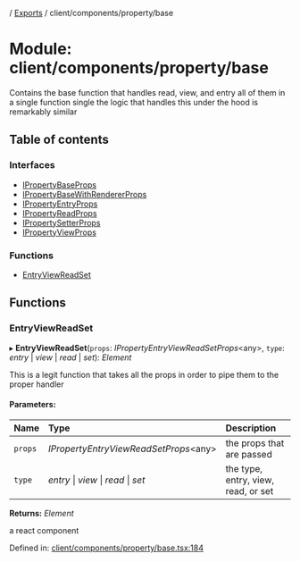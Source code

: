 [](../README.md) / [Exports](../modules.md) / client/components/property/base

# Module: client/components/property/base

Contains the base function that handles read, view, and entry all of them
in a single function single the logic that handles this under the hood is remarkably similar

## Table of contents

### Interfaces

- [IPropertyBaseProps](../interfaces/client_components_property_base.ipropertybaseprops.md)
- [IPropertyBaseWithRendererProps](../interfaces/client_components_property_base.ipropertybasewithrendererprops.md)
- [IPropertyEntryProps](../interfaces/client_components_property_base.ipropertyentryprops.md)
- [IPropertyReadProps](../interfaces/client_components_property_base.ipropertyreadprops.md)
- [IPropertySetterProps](../interfaces/client_components_property_base.ipropertysetterprops.md)
- [IPropertyViewProps](../interfaces/client_components_property_base.ipropertyviewprops.md)

### Functions

- [EntryViewReadSet](client_components_property_base.md#entryviewreadset)

## Functions

### EntryViewReadSet

▸ **EntryViewReadSet**(`props`: *IPropertyEntryViewReadSetProps*<any\>, `type`: *entry* \| *view* \| *read* \| *set*): *Element*

This is a legit function that takes all the props in order to pipe them
to the proper handler

#### Parameters:

Name | Type | Description |
:------ | :------ | :------ |
`props` | *IPropertyEntryViewReadSetProps*<any\> | the props that are passed   |
`type` | *entry* \| *view* \| *read* \| *set* | the type, entry, view, read, or set   |

**Returns:** *Element*

a react component

Defined in: [client/components/property/base.tsx:184](https://github.com/onzag/itemize/blob/5fcde7cf/client/components/property/base.tsx#L184)
